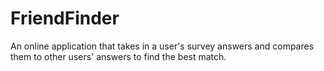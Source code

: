 # FriendFinder
An online application that takes in a user's survey answers and compares them to other users' answers to find the best match.
